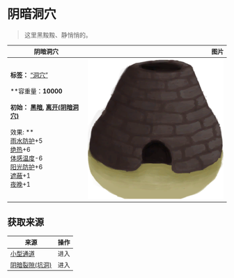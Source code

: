 # 阴暗洞穴  
> 这里黑黢黢、静悄悄的。  
  
  阴暗洞穴  |   图片   
 ----  |  ----:   
 **标签：**	[“洞穴”](tag_Cave.md)<br><br>**容重量：**10000<br><br>**初始：**	[黑暗](DarkChamber.md), [离开(阴暗洞穴)](DarkChamberExit.md)<br><br>** 效果: **<br>[雨水防护](RainProtection.md)+5<br>[绝热](InsulationHeat.md)+6<br>[体感温度](TemperaturePerceived.md)-6<br>[阳光防护](SunProtection.md)+6<br>[遮蔽](Sheltered.md)+1<br>[夜晚](IsNight.md)+1  |  ![](Sprite/Kiln.png)   
  
## 获取来源  
来源  |  操作  
----  |  ----  
[小型通道](DarkChamberCaveEntrance.md)  |  进入  
[阴暗裂隙(坑洞)](DarkChamberEntrance.md)  |  进入  
